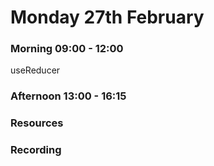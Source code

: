 # Monday 27th February

### Morning 09:00 - 12:00
  useReducer




### Afternoon 13:00 - 16:15



### Resources



### Recording
